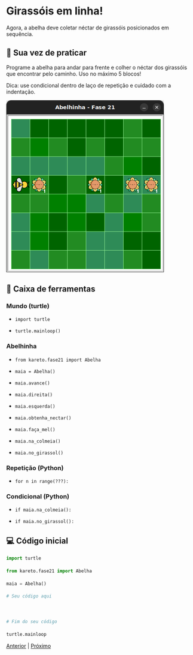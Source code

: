 # Girassóis em linha!

Agora, a abelha deve coletar néctar de girassóis posicionados em sequência.

## 🐝 Sua vez de praticar

Programe a abelha para andar para frente e colher o néctar dos girassóis que encontrar pelo caminho. Uso no máximo 5 blocos!

Dica: use condicional dentro de laço de repetição e cuidado com a indentação.

![Maia e girassóis](cenario_21.png "Maia e girassóis")

## 🧰 Caixa de ferramentas

### Mundo (turtle)

- `import turtle`

- `turtle.mainloop()`

### Abelhinha

- `from kareto.fase21 import Abelha`

- `maia = Abelha()`

- `maia.avance()`

- `maia.direita()`

- `maia.esquerda()`

- `maia.obtenha_nectar()`

- `maia.faça_mel()`

- `maia.na_colmeia()`

- `maia.no_girassol()`

### Repetição (Python)

- `for n in range(???):`

### Condicional (Python)

- `if maia.na_colmeia():`

- `if maia.no_girassol():`


## 💻 Código inicial

```python
import turtle

from kareto.fase21 import Abelha

maia = Abelha()

# Seu código aqui



# Fim do seu código

turtle.mainloop


```


[Anterior](../fase20/README.md) | [Próximo](../fase22/README.md)
